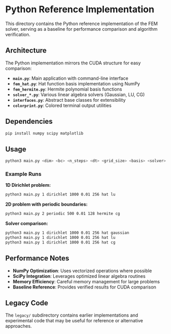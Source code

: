 # Python Reference Implementation

This directory contains the Python reference implementation of the FEM solver, serving as a baseline for performance comparison and algorithm verification.

## Architecture

The Python implementation mirrors the CUDA structure for easy comparison:

- **`main.py`**: Main application with command-line interface
- **`fem_hat.py`**: Hat function basis implementation using NumPy
- **`fem_hermite.py`**: Hermite polynomial basis functions
- **`solver_*.py`**: Various linear algebra solvers (Gaussian, LU, CG)
- **`interfaces.py`**: Abstract base classes for extensibility
- **`colorprint.py`**: Colored terminal output utilities

## Dependencies

```bash
pip install numpy scipy matplotlib
```

## Usage

```bash
python3 main.py <dim> <bc> <n_steps> <dt> <grid_size> <basis> <solver>
```

### Example Runs

**1D Dirichlet problem:**
```bash
python3 main.py 1 dirichlet 1000 0.01 256 hat lu
```

**2D problem with periodic boundaries:**
```bash
python3 main.py 2 periodic 500 0.01 128 hermite cg
```

**Solver comparison:**
```bash
python3 main.py 1 dirichlet 1000 0.01 256 hat gaussian
python3 main.py 1 dirichlet 1000 0.01 256 hat lu
python3 main.py 1 dirichlet 1000 0.01 256 hat cg
```

## Performance Notes

- **NumPy Optimization**: Uses vectorized operations where possible
- **SciPy Integration**: Leverages optimized linear algebra routines
- **Memory Efficiency**: Careful memory management for large problems
- **Baseline Reference**: Provides verified results for CUDA comparison

## Legacy Code

The `legacy/` subdirectory contains earlier implementations and experimental code that may be useful for reference or alternative approaches.

